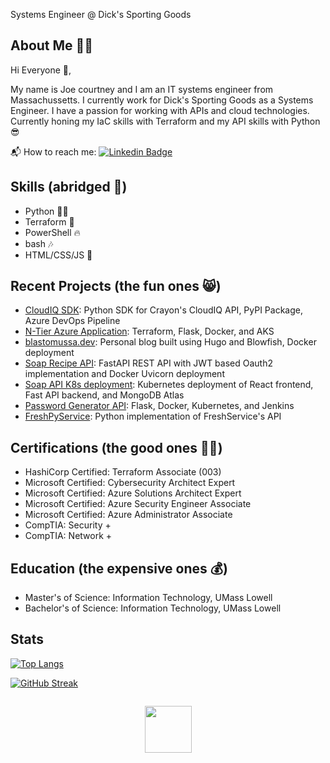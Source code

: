 Systems Engineer @ Dick's Sporting Goods

## About Me 👨‍💻

Hi Everyone 👋, 

My name is Joe courtney and I am an IT systems engineer from Massachussetts. I currently work for Dick's Sporting Goods as a Systems Engineer. I have a passion for working with APIs and cloud technologies. Currently honing my IaC skills with Terraform and my API skills with Python 😎

📬 How to reach me: [![Linkedin Badge](https://img.shields.io/badge/-blasto-blue?style=flat&logo=Linkedin&logoColor=white)](https://www.linkedin.com/in/joseph-courtney)

## Skills (abridged 🌁)

- Python 🐱‍🚀
- Terraform 👾
- PowerShell 🔥
- bash 🎶
- HTML/CSS/JS 🌴

## Recent Projects (the fun ones 😸)

- <a href="https://github.com/blastomussa/crayon-python-sdk">CloudIQ SDK</a>: Python SDK for Crayon's CloudIQ API, PyPI Package, Azure DevOps Pipeline
- <a href="https://github.com/blastomussa/Azure-NTier-Terraform">N-Tier Azure Application</a>: Terraform, Flask, Docker, and AKS
- <a href="https://github.com/blastomussa/blastomussa.dev">blastomussa.dev</a>: Personal blog built using Hugo and Blowfish, Docker deployment
- <a href="https://github.com/blastomussa/soap-recipe-api">Soap Recipe API</a>: FastAPI REST API with JWT based Oauth2 implementation and Docker Uvicorn deployment
- <a href="https://github.com/blastomussa/k8s-project">Soap API K8s deployment</a>: Kubernetes deployment of React frontend, Fast API backend, and MongoDB Atlas
- <a href="https://github.com/blastomussa/Password-Generator-Api">Password Generator API</a>: Flask, Docker, Kubernetes, and Jenkins
- <a href="https://github.com/blastomussa/FreshPyService">FreshPyService</a>: Python implementation of FreshService's API


## Certifications (the good ones 🏴‍☠️)

- HashiCorp Certified: Terraform Associate (003)
- Microsoft Certified: Cybersecurity Architect Expert
- Microsoft Certified: Azure Solutions Architect Expert
- Microsoft Certified: Azure Security Engineer Associate
- Microsoft Certified: Azure Administrator Associate
- CompTIA: Security +
- CompTIA: Network +

## Education (the expensive ones 💰)

- Master's of Science: Information Technology, UMass Lowell
- Bachelor's of Science: Information Technology, UMass Lowell

## Stats
[![Top Langs](https://github-readme-stats.vercel.app/api/top-langs/?username=blastomussa&layout=compact&theme=vision-friendly-dark)](https://github.com/anuraghazra/github-readme-stats)

[![GitHub Streak](http://github-readme-streak-stats.herokuapp.com?user=blastomussa&theme=dark&background=000000)](https://git.io/streak-stats)
<p align="center"><img src="https://komarev.com/ghpvc/?username=blastomussa&style=flat-square&color=blue" alt=""></p>
<p align="center"><img align="center" src="https://github.githubassets.com/images/mona-loading-default.gif" alt="" height="75" width="75" /></p>
